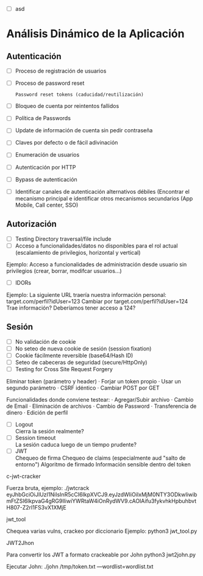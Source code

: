 - [ ] asd
# Análisis Dinámico de la Aplicación
## Autenticación
- [ ] Proceso de registración de usuarios
- [ ]  Proceso de password reset  

       Password reset tokens (caducidad/reutilización)
- [ ] Bloqueo de cuenta por reintentos fallidos
- [ ] Política de Passwords
- [ ] Update de información de cuenta sin pedir contraseña
- [ ] Claves por defecto o de fácil adivinación
- [ ] Enumeración de usuarios
- [ ] Autenticación por HTTP
- [ ] Bypass de autenticación
- [ ] Identificar canales de autenticación alternativos débiles (Encontrar el mecanismo principal e identificar otros mecanismos secundarios (App Mobile, Call center, SSO)
## Autorización
- [ ] Testing Directory traversal/file include
- [ ] Acceso a funcionalidades/datos no disponibles para el rol actual (escalamiento de privilegios, horizontal y vertical)  

 Ejemplo: Acceso a funcionalidades de administración desde usuario sin privilegios (crear, borrar, modifcar usuarios...)
- [ ] IDORs  

 Ejemplo: La siguiente URL traería nuestra información personal: target.com/perfil?idUser=123 Cambiar por target.com/perfil?idUser=124 Trae información? Deberíamos tener acceso a 124?
## Sesión
- [ ] No validación de cookie
- [ ] No seteo de nueva cookie de sesión (session fixation)
- [ ] Cookie fácilmente reversible (base64/Hash ID)
- [ ] Seteo de cabeceras de seguridad (secure/HttpOnly)
- [ ] Testing for Cross Site Request Forgery 

 Eliminar token (parámetro y header) · Forjar un token propio · Usar un segundo parámetro · CSRF idéntico · Cambiar POST por GET 
 
 Funcionalidades donde conviene testear: · Agregar/Subir archivo · Cambio de Email · Eliminación de archivos · Cambio de Password · Transferencia de dinero · Edición de perfil
- [ ] Logout  
 Cierra la sesión realmente?
- [ ] Session timeout  
 La sesión caduca luego de un tiempo prudente?
- [ ] JWT  
 Chequeo de firma Chequeo de claims (especialmente aud "salto de entorno") Algoritmo de firmado Información sensible dentro del token

c-jwt-cracker

Fuerza bruta, ejemplo: ./jwtcrack eyJhbGciOiJIUzI1NiIsInR5cCI6IkpXVCJ9.eyJzdWIiOiIxMjM0NTY3ODkwIiwibmFtZSI6IkpvaG4gRG9lIiwiYWRtaW4iOnRydWV9.cAOIAifu3fykvhkHpbuhbvtH807-Z2rI1FS3vX1XMjE

jwt_tool

Chequea varias vulns, crackeo por diccionario Ejemplo: python3 jwt_tool.py

JWT2Jhon

Para convertir los JWT a formato crackeable por John python3 jwt2john.py

Ejecutar John: ./john /tmp/token.txt —wordlist=wordlist.txt

